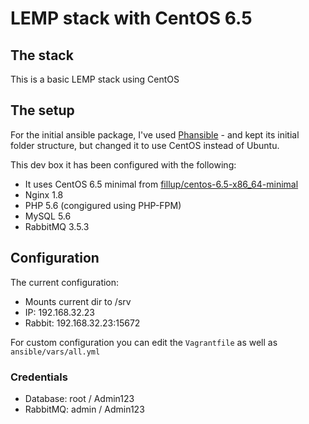 # LEMP stack with CentOS 6.5

## The stack

This is a basic LEMP stack using CentOS


## The setup

For the initial ansible package, I've used [Phansible](http://phansible.com/) - and kept its initial folder structure, but changed it to use CentOS instead of Ubuntu.

This dev box it has been configured with the following:

* It uses CentOS 6.5 minimal from [fillup/centos-6.5-x86_64-minimal](https://vagrantcloud.com/fillup/boxes/centos-6.5-x86_64-minimal)
* Nginx 1.8
* PHP 5.6 (congigured using PHP-FPM)
* MySQL 5.6
* RabbitMQ 3.5.3


## Configuration

The current configuration:

* Mounts current dir to /srv
* IP: 192.168.32.23
* Rabbit: 192.168.32.23:15672

For custom configuration you can edit the `Vagrantfile` as well as `ansible/vars/all.yml`

### Credentials

* Database: root / Admin123
* RabbitMQ: admin / Admin123




